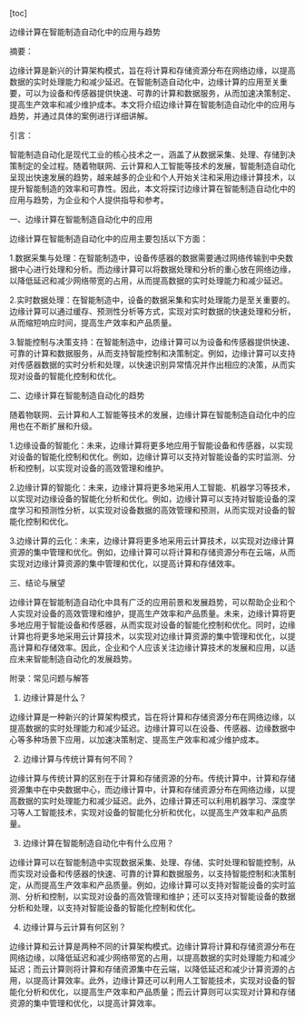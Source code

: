 
[toc]                    
                
                
边缘计算在智能制造自动化中的应用与趋势

摘要：

边缘计算是新兴的计算架构模式，旨在将计算和存储资源分布在网络边缘，以提高数据的实时处理能力和减少延迟。在智能制造自动化中，边缘计算的应用至关重要，可以为设备和传感器提供快速、可靠的计算和数据服务，从而加速决策制定、提高生产效率和减少维护成本。本文将介绍边缘计算在智能制造自动化中的应用与趋势，并通过具体的案例进行详细讲解。

引言：

智能制造自动化是现代工业的核心技术之一，涵盖了从数据采集、处理、存储到决策制定的全过程。随着物联网、云计算和人工智能等技术的发展，智能制造自动化呈现出快速发展的趋势，越来越多的企业和个人开始关注和采用边缘计算技术，以提升智能制造的效率和可靠性。因此，本文将探讨边缘计算在智能制造自动化中的应用与趋势，为企业和个人提供指导和参考。

一、边缘计算在智能制造自动化中的应用

边缘计算在智能制造自动化中的应用主要包括以下方面：

1.数据采集与处理：在智能制造中，设备传感器的数据需要通过网络传输到中央数据中心进行处理和分析。而边缘计算可以将数据处理和分析的重心放在网络边缘，以降低延迟和减少网络带宽的占用，从而提高数据的实时处理能力和减少延迟。

2.实时数据处理：在智能制造中，设备的数据采集和实时处理能力是至关重要的。边缘计算可以通过缓存、预测性分析等方式，实现对实时数据的快速处理和分析，从而缩短响应时间，提高生产效率和产品质量。

3.智能控制与决策支持：在智能制造中，边缘计算可以为设备和传感器提供快速、可靠的计算和数据服务，从而支持智能控制和决策制定。例如，边缘计算可以支持对传感器数据的实时分析和处理，以快速识别异常情况并作出相应的决策，从而实现对设备的智能化控制和优化。

二、边缘计算在智能制造自动化的趋势

随着物联网、云计算和人工智能等技术的发展，边缘计算在智能制造自动化中的应用也在不断扩展和升级。

1.边缘设备的智能化：未来，边缘计算将更多地应用于智能设备和传感器，以实现对设备的智能化控制和优化。例如，边缘计算可以支持对智能设备的实时监测、分析和控制，以实现对设备的高效管理和维护。

2.边缘计算的智能化：未来，边缘计算将更多地采用人工智能、机器学习等技术，以实现对边缘设备的智能化分析和优化。例如，边缘计算可以支持对智能设备的深度学习和预测性分析，以实现对设备数据的高效管理和预测，从而实现对设备的智能化控制和优化。

3.边缘计算的云化：未来，边缘计算将更多地采用云计算技术，以实现对边缘计算资源的集中管理和优化。例如，边缘计算可以将计算和存储资源分布在云端，从而实现对边缘计算资源的集中管理和优化，以提高计算和存储效率。

三、结论与展望

边缘计算在智能制造自动化中具有广泛的应用前景和发展趋势，可以帮助企业和个人实现对设备的高效管理和维护，提高生产效率和产品质量。未来，边缘计算将更多地应用于智能设备和传感器，从而实现对设备的智能化控制和优化。同时，边缘计算也将更多地采用云计算技术，以实现对边缘计算资源的集中管理和优化，以提高计算和存储效率。因此，企业和个人应该关注边缘计算技术的发展和应用，以适应未来智能制造自动化的发展趋势。

附录：常见问题与解答

1. 边缘计算是什么？

边缘计算是一种新兴的计算架构模式，旨在将计算和存储资源分布在网络边缘，以提高数据的实时处理能力和减少延迟。边缘计算可以在设备、传感器、边缘数据中心等多种场景下应用，以加速决策制定、提高生产效率和减少维护成本。

2. 边缘计算与传统计算有何不同？

边缘计算与传统计算的区别在于计算和存储资源的分布。传统计算中，计算和存储资源集中在中央数据中心，而边缘计算中，计算和存储资源分布在网络边缘，以提高数据的实时处理能力和减少延迟。此外，边缘计算还可以利用机器学习、深度学习等人工智能技术，实现对设备的智能化分析和优化，以提高生产效率和产品质量。

3. 边缘计算在智能制造自动化中有什么应用？

边缘计算可以在智能制造中实现数据采集、处理、存储、实时处理和智能控制，从而实现对设备和传感器的快速、可靠的计算和数据服务，以支持智能控制和决策制定，从而提高生产效率和产品质量。例如，边缘计算可以支持对智能设备的实时监测、分析和控制，以实现对设备的高效管理和维护；还可以支持对智能设备的数据分析和处理，以支持对智能设备的智能化控制和优化。

4. 边缘计算与云计算有何区别？

边缘计算和云计算是两种不同的计算架构模式。边缘计算将计算和存储资源分布在网络边缘，以降低延迟和减少网络带宽的占用，以提高数据的实时处理能力和减少延迟；而云计算则将计算和存储资源集中在云端，以降低延迟和减少计算资源的占用，以提高计算效率。此外，边缘计算还可以利用人工智能技术，实现对设备的智能化分析和优化，以提高生产效率和产品质量；而云计算则可以实现对计算和存储资源的集中管理和优化，以提高计算效率。

